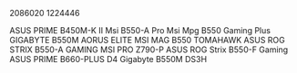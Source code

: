 2086020
1224446

ASUS PRIME B450M-K II
Msi B550-A Pro
Msi Mpg B550 Gaming Plus
GIGABYTE B550M AORUS ELITE
MSI MAG B550 TOMAHAWK
ASUS ROG STRIX B550-A GAMING
MSI PRO Z790-P
ASUS ROG Strix B550-F Gaming
ASUS PRIME B660-PLUS D4
Gigabyte B550M DS3H